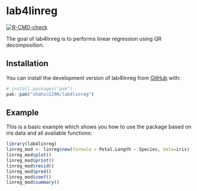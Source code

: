 
# lab4linreg

<!-- badges: start -->
[![R-CMD-check](https://github.com/njmurov-ux/lab3algorithms/actions/workflows/R-CMD-check.yaml/badge.svg)](https://github.com/shahin1290/lab4linreg/actions/workflows/R-CMD-check.yaml)
<!-- badges: end -->

The goal of lab4linreg is to performs linear regression using QR decomposition.

## Installation

You can install the development version of lab4linreg from [GitHub](https://github.com/) with:

``` r
# install.packages("pak")
pak::pak("shahin1290/lab4linreg")
```

## Example

This is a basic example which shows you how to use the package based on iris 
data and all available functions:

``` r
library(lab4linreg)
linreg_mod <- linreg$new(formula = Petal.Length ~ Species, data=iris)
linreg_mod$plot()
linreg_mod$print()
linreg_mod$resid()
linreg_mod$pred()
linreg_mod$coef()
linreg_mod$summary()
```

